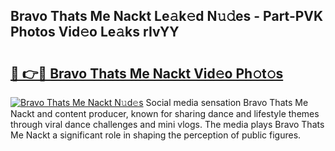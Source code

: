 ## Bravo Thats Me Nackt Le𝚊k𝚎d N𝚞𝚍es - Part-PVK Photos Vid𝚎o Le𝚊ks rIvYY

# <h2><a href="http://fb5fpup.evod.top/?m=Bravo+Thats+Me+Nackt">🔗 👉🔴 Bravo Thats Me Nackt Vid𝚎o Ph𝚘t𝚘s</a></h2>

[![Bravo Thats Me Nackt N𝚞d𝚎s](https://i.imgur.com/8V9OHl7.gif)](http://fb5fpup.evod.top/?m=Bravo+Thats+Me+Nackt)
Social media sensation Bravo Thats Me Nackt and content producer, known for sharing dance and lifestyle themes through viral dance challenges and mini vlogs. The media plays Bravo Thats Me Nackt a significant role in shaping the perception of public figures. 
